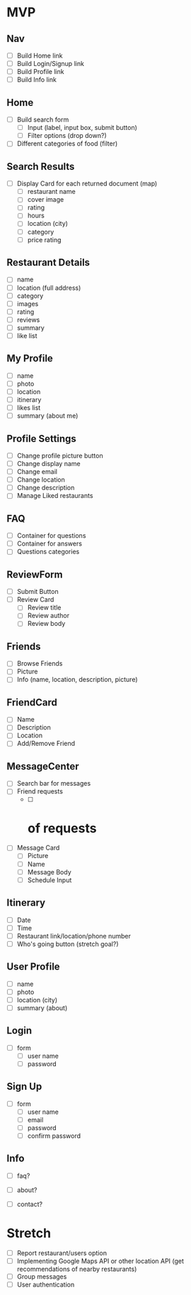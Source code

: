 # MVP

## Nav
 - [ ] Build Home link
 - [ ] Build Login/Signup link
 - [ ] Build Profile link
 - [ ] Build Info link

## Home
 - [ ] Build search form
   - [ ] Input (label, input box, submit button)
   - [ ] Filter options (drop down?)
- [ ] Different categories of food (filter)

## Search Results
 - [ ] Display Card for each returned document (map)
   - [ ] restaurant name
   - [ ] cover image
   - [ ] rating
   - [ ] hours
   - [ ] location (city)
   - [ ] category
   - [ ] price rating

## Restaurant Details
 - [ ] name
 - [ ] location (full address)
 - [ ] category
 - [ ] images
 - [ ] rating
 - [ ] reviews
 - [ ] summary
 - [ ] like list

 ## My Profile
 - [ ] name
 - [ ] photo
 - [ ] location
 - [ ] itinerary
 - [ ] likes list
 - [ ] summary (about me)

 ## Profile Settings
 - [ ] Change profile picture button
 - [ ] Change display name
 - [ ] Change email
 - [ ] Change location
 - [ ] Change description
 - [ ] Manage Liked restaurants

 ## FAQ 
 - [ ] Container for questions
 - [ ] Container for answers
 - [ ] Questions categories

 ## ReviewForm
 - [ ] Submit Button
 - [ ] Review Card
    - [ ] Review title
    - [ ] Review author
    - [ ] Review body

## Friends 
- [ ] Browse Friends
- [ ] Picture
- [ ] Info (name, location, description, picture)

## FriendCard 
 - [ ] Name
 - [ ] Description
 - [ ] Location
 - [ ] Add/Remove Friend

## MessageCenter
- [ ] Search bar for messages
- [ ] Friend requests
  - [ ] # of requests
- [ ] Message Card
  - [ ] Picture
  - [ ] Name
  - [ ] Message Body
  - [ ] Schedule Input 

## Itinerary
- [ ] Date
- [ ] Time
- [ ] Restaurant link/location/phone number
- [ ] Who's going button (stretch goal?)

 ## User Profile
 - [ ] name
 - [ ] photo
 - [ ] location (city)
 - [ ] summary (about)

 ## Login
 - [ ] form
   - [ ] user name
   - [ ] password

## Sign Up
 - [ ] form
   - [ ] user name
   - [ ] email
   - [ ] password
   - [ ] confirm password

## Info
 - [ ] faq?
 - [ ] about?
 - [ ] contact?


# Stretch
 - [ ] Report restaurant/users option 
 - [ ] Implementing Google Maps API or other location API (get recommendations of nearby restaurants)
 - [ ] Group messages
 - [ ] User authentication
